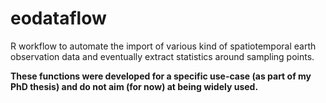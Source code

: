 
<!-- README.md is generated from README.Rmd. Please edit that file -->

# eodataflow

R workflow to automate the import of various kind of spatiotemporal earth observation data and eventually extract statistics around sampling points.

**These functions were developed for a specific use-case (as part of my PhD thesis) and do not aim (for now) at being widely used.**
